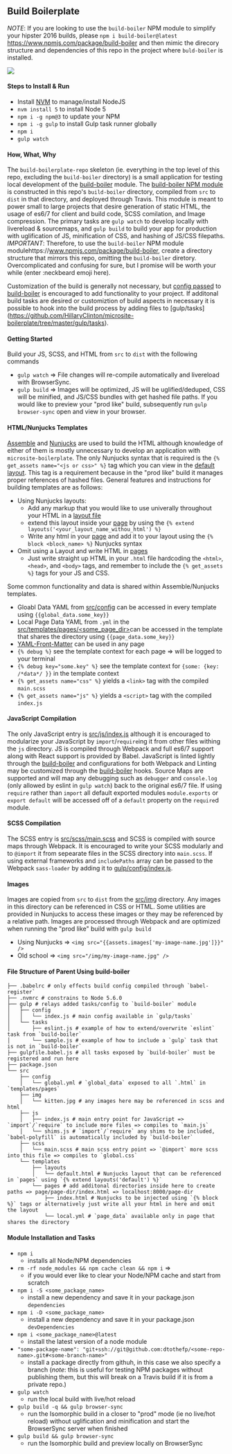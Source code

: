 ## Build Boilerplate
*NOTE*: If you are looking to use the `build-boiler` NPM module to simplify your hipster 2016 builds, please `npm i build-boiler@latest` https://www.npmjs.com/package/build-boiler and then mimic the direcory structure and dependencies of this repo in the project where `buld-boiler` is installed.

![](http://i.imgur.com/hsQwU0a.gif)

#### Steps to Install & Run
- Install [NVM](https://github.com/creationix/nvm) to manage/install NodeJS
- `nvm install 5` to install Node 5
- `npm i -g npm@3` to update your NPM
- `npm i -g gulp` to install Gulp task runner globally
- `npm i`
- `gulp watch`

#### How, What, Why
The `build-boilerplate-repo` skeleton (ie. everything in the top level of this repo, excluding the `build-boiler` directory) is a small application for testing local development of the [build-boiler](https://github.com/dtothefp/build-boiler/tree/master/build-boiler) module. The [build-boiler NPM module](https://www.npmjs.com/package/build-boiler) is constructed in this repo's `build-boiler` directory, compiled from `src` to `dist` in that directory, and deployed through Travis. This module is meant to power small to large projects that desire generation of static HTML, the usage of es6/7 for client and build code, SCSS comilation, and Image compression. The primary tasks are `gulp watch` to develop locally with livereload & sourcemaps, and `gulp build` to build your app for production with uglification of JS, minification of CSS, and hashing of JS/CSS filepaths.  *IMPORTANT*: Therefore, to use the `build-boiler` NPM module modulehttps://www.npmjs.com/package/build-boiler, create a directory structure that mirrors this repo, omitting the `build-boiler` diretory. Overcomplicated and confusing for sure, but I promise will be worth your while (enter :neckbeard emoji here).

Customization of the build is generally not necessary, but [config passed](https://github.com/HillaryClinton/microsite-boilerplate/blob/master/gulp/config/index.js) to [build-boiler](https://github.com/dtothefp/build-boiler) is encouraged to add functionality to your project. If additonal build tasks are desired or customiztion of build aspects in necessary it is possible to hook into the build process by adding files to [gulp/tasks] (https://github.com/HillaryClinton/microsite-boilerplate/tree/master/gulp/tasks).

#### Getting Started
Build your JS, SCSS, and HTML from `src` to `dist` with the following commands
- `gulp watch` => File changes will re-compile automatically and livereload with BrowserSync.
- `gulp build` => Images will be optimized, JS will be uglified/deduped, CSS will be minified, and JS/CSS bundles with get hashed file paths. If you would like to preview your "prod like" build, subsequently run `gulp browser-sync` open and view in your browser.

#### HTML/Nunjucks Templates
[Assemble](https://github.com/assemble/assemble-core) and [Nunjucks](https://mozilla.github.io/nunjucks/) are used to build the HTML although knowledge of either of them is mostly unnecessary to develop an application with `microsite-boilerplate`. The only Nunjucks syntax that is required is the `{% get_assets name="<js or css>" %}` tag which you can view in the [default layout](https://github.com/HillaryClinton/microsite-boilerplate/blob/master/src/templates/layouts/default.html#L19). This tag is a requirement because in the "prod like" build it manages proper references of hashed files. General features and instructions for building templates are as follows:
- Using Nunjucks layouts:
  - Add any markup that you would like to use univerally throughout your HTML in a [layout file](https://github.com/HillaryClinton/microsite-boilerplate/tree/master/src/templates/layouts)
  - extend this layout inside your [page](https://github.com/HillaryClinton/microsite-boilerplate/tree/master/src/templates/pages) by using the `{% extend layouts('<your_layout_name_withou_html') %}`
  - Write any html in your [page](https://github.com/HillaryClinton/microsite-boilerplate/blob/master/src/templates/pages/index.html) and add it to your layout using the `{% block <block_name> %}` Nunjucks syntax
- Omit using a Layout and write HTML in [pages](https://github.com/HillaryClinton/microsite-boilerplate/tree/master/src/templates/pages)
  - Just write straight up HTML in your `.html` file hardcoding the `<html>`, `<head>`, and `<body>` tags, and remember to include the `{% get_assets %}` tags for your JS and CSS.

Some common functionality and data is shared within Assemble/Nunjucks templates.
- Gloabl Data YAML from [src/config](https://github.com/HillaryClinton/microsite-boilerplate/tree/master/src/config) can be accessed in every template using `{{global_data.some_key}}`
- Local Page Data YAML from `.yml` in the [src/templates/pages/<some_page_dir>](https://github.com/HillaryClinton/microsite-boilerplate/blob/master/src/templates/pages/local.yml)can be accessed in the template that shares the directory using `{{page_data.some_key}}`
- [YAML-Front-Matter](https://www.npmjs.com/package/parser-front-matter) can be used in any page
- `{% debug %}` see the template context for each page => will be logged to your terminal
- `{% debug key="some.key" %}` see the template context for `{some: {key: /*data*/ }}` in the template context
- `{% get_assets name="css" %}` yields a `<link>` tag with the compiled `main.scss`
- `{% get_assets name="js" %}` yields a `<script>` tag with the compiled `index.js`

#### JavaScript Compilation
The only JavaScript entry is [src/js/index.js](https://github.com/HillaryClinton/microsite-boilerplate/blob/master/src/js/index.js) although it is encouraged to modularize your JavaScript by `import`/`require`ing it from other files withing the `js` directory. JS is compiled through Webpack and full es6/7 support along with React support is provided by Babel. JavaScript is linted lightly through the [build-boiler](https://github.com/dtothefp/build-boiler) and configurations for both Webpack and Linting may be customized through the [build-boiler](https://github.com/dtothefp/build-boiler) hooks.  Source Maps are supported and will map any debugging such as `debugger` and `console.log` (only allowed by eslint in `gulp watch`) back to the original es6/7 file. If using `require` rather than `import` all default exported modules `module.exports` or `export default` will be accessed off of a `default` property on the `require`d module.

#### SCSS Compilation
The SCSS entry is [src/scss/main.scss](https://github.com/HillaryClinton/microsite-boilerplate/blob/master/src/scss/main.scss) and SCSS is compiled with source maps through Webpack. It is encouraged to write your SCSS modularly and to `@import` it from sepearate files in the SCSS directory into `main.scss`. If using external frameworks and `includePaths` array can be passed to the Webpack `sass-loader` by adding it to [gulp/config/index.js](https://github.com/HillaryClinton/microsite-boilerplate/blob/master/gulp/config/index.js).

#### Images
Images are copied from `src` to `dist` from the [src/img](https://github.com/HillaryClinton/microsite-boilerplate/tree/master/src/img) directory. Any images in this directory can be referenced in CSS or HTML. Some utilities are provided in Nunjucks to access these images or they may be referenced by a relative path. Images are processed through Webpack and are optimized when running the "prod like" build with `gulp build`
- Using Nunjucks => `<img src="{{assets.images['my-image-name.jpg']}}" />`
- Old school => `<img src="/img/my-image-name.jpg" />`

#### File Structure of Parent Using build-boiler
```
├── .babelrc # only effects build config compiled through `babel-register`
├── .nvmrc # constrains to Node 5.6.0
├── gulp # relays added tasks/config to `build-boiler` module
│   ├── config
│   │   └── index.js # main config available in `gulp/tasks`
│   └── tasks
│       ├── eslint.js # example of how to extend/overwrite `eslint` task from `build-boiler`
│       └── sample.js # example of how to include a `gulp` task that is not in `build-boiler`
├── gulpfile.babel.js # all tasks exposed by `build-boiler` must be registered and run here
├── package.json
└── src
    ├── config
    │   └── global.yml # `global_data` exposed to all `.html` in `templates/pages`
    ├── img
    │   └── kitten.jpg # any images here may be referenced in scss and html
    ├── js
    │   ├── index.js # main entry point for JavaScript => `import`/`require` to include more files => compiles to `main.js`
    │   └── shims.js # `import`/`require` any shims to be included, `babel-polyfill` is automatically included by `build-boiler`
    ├── scss
    │   └── main.scss # main scss entry point => `@import` more scss into this file => compiles to `global.css`
    └── templates
        ├── layouts
        │   └── default.html # Nunjucks layout that can be referenced in `pages` using `{% extend layouts('default') %}`
        └── pages # add additonal directories inside here to create paths => page/page-dir/index.html => localhost:8000/page-dir
            ├── index.html # Nunjucks to be injected using `{% block %}` tags or alternatively just write all your html in here and omit the layout
            └── local.yml # `page_data` available only in page that shares the directory
```

#### Module Installation and Tasks
- `npm i`
  - installs all Node/NPM dependencies
- `rm -rf node_modules && npm cache clean && npm i` =>
  - if you would ever like to clear your Node/NPM cache and start from scratch
- `npm i -S <some_package_name>`
  - install a new dependency and save it in your package.json `dependencies`
- `npm i -D <some_package_name>`
  - install a new dependency and save it in your package.json `devDependencies`
- `npm i <some_package_name>@latest`
  - install the latest version of a node module
- `"some-package-name": "git+ssh://git@github.com:dtothefp/<some-repo-name>.git#<some-branch-name>"`
  - install a package directly from githuh, in this case we also specify a branch (*note*: this is useful for testing NPM packages without publishing them, but this will break on a Travis build if it is from a private repo.)
- `gulp watch`
  - run the local build with live/hot reload
- `gulp build -q && gulp browser-sync`
  - run the Isomorphic build in a closer to "prod" mode (ie no live/hot reload) without uglification and minification and start the BrowserSync server when finished
- `gulp build && gulp browser-sync`
  - run the Isomorphic build and preview locally on BrowserSync
